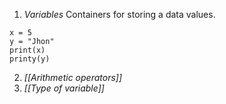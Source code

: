 1. *Variables*
	Containers for storing a data values.
```
x = 5
y = "Jhon"
print(x)
printy(y)
```

2. *[[Arithmetic operators]]*
3. *[[Type of variable]]*